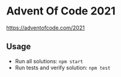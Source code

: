 # Advent Of Code 2021

https://adventofcode.com/2021

## Usage

- Run all solutions: `npm start`
- Run tests and verify solution: `npm test`
